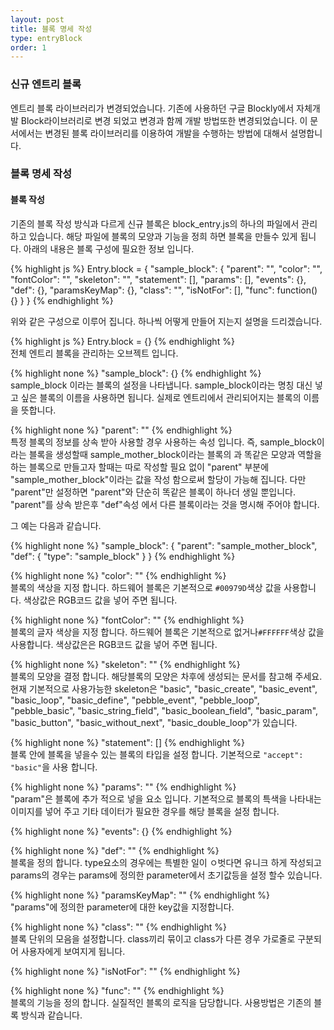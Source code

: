 ```yaml
---
layout: post
title: 블록 명세 작성
type: entryBlock
order: 1
---
```


### 신규 엔트리 블록
엔트리 블록 라이브러리가 변경되었습니다. 기존에 사용하던 구글 Blockly에서 자체개발 Block라이브러리로 변경 되었고 변경과 함께 개발 방법또한 변경되었습니다. 이 문서에서는 변경된 블록 라이브러리를 이용하여 개발을 수행하는 방법에 대해서 설명합니다.

### 블록 명세 작성  

#### 블록 작성  
기존의 블록 작성 방식과 다르게 신규 블록은 block_entry.js의 하나의 파일에서 관리 하고 있습니다. 해당 파일에 블록의 모양과 기능을 정희 하면 블록을 만들수 있게 됩니다. 아래의 내용은 블록 구성에 필요한 정보 입니다.  

{% highlight js %}
Entry.block = {
    "sample_block": {
        "parent": "",
        "color": "",
        "fontColor": "",
        "skeleton": "",
        "statement": [],
        "params": [],
        "events": {},
        "def": {},
        "paramsKeyMap": {},
        "class": "",
        "isNotFor": [],
        "func": function() {}
    }
}
{% endhighlight %}  

위와 같은 구성으로 이루어 집니다. 하나씩 어떻게 만들어 지는지 설명을 드리겠습니다.

{% highlight js %}
Entry.block = {}
{% endhighlight %}  
전체 엔트리 블록을 관리하는 오브젝트 입니다.  

{% highlight none %}
"sample_block": {}
{% endhighlight %}  
sample_block 이라는 블록의 설정을 나타냅니다. sample_block이라는 명칭 대신 넣고 싶은 블록의 이름을 사용하면 됩니다. 실제로 엔트리에서 관리되어지는 블록의 이름을 뜻합니다.  

{% highlight none %}
"parent": ""
{% endhighlight %}  
특정 블록의 정보를 상속 받아 사용할 경우 사용하는 속성 입니다. 즉, sample_block이라는 블록을 생성할때 sample_mother_block이라는 블록의 과 똑같은 모양과 역할을 하는 블록으로 만들고자 할때는 따로 작성할 필요 없이 "parent" 부분에 "sample_mother_block"이라는 값을 작성 함으로써 할당이 가능해 집니다. 다만 "parent"만 설정하면 "parent"와 단순히 똑같은 블록이 하나더 생일 뿐입니다. "parent"를 상속 받은후 "def"속성 에서 다른 블록이라는 것을 명시해 주어야 합니다.  

그 예는 다음과 같습니다.  

{% highlight none %}
"sample_block": {
    "parent": "sample_mother_block",
    "def": {
        "type": "sample_block"
    }
}
{% endhighlight %}   

{% highlight none %}
"color": ""
{% endhighlight %}   
블록의 색상을 지정 합니다. 하드웨어 블록은 기본적으로 <code>#00979D</code>색상 값을 사용합니다. 색상값은 RGB코드 값을 넣어 주면 됩니다.  

{% highlight none %}
"fontColor": ""
{% endhighlight %}   
블록의 글자 색상을 지정 합니다. 하드웨어 블록은 기본적으로 없거나<code>#FFFFFF</code>색상 값을 사용합니다. 색상값은은 RGB코드 값을 넣어 주면 됩니다.  

{% highlight none %}
"skeleton": ""
{% endhighlight %}   
블록의 모양을 결정 합니다. 해당블록의 모양은 차후에 생성되는 문서를 참고해 주세요.  
현재 기본적으로 사용가능한 skeleton은 "basic", "basic_create", "basic_event", "basic_loop", "basic_define", "pebble_event", "pebble_loop", "pebble_basic", "basic_string_field", "basic_boolean_field", "basic_param", "basic_button", "basic_without_next", "basic_double_loop"가 있습니다.  

{% highlight none %}
"statement": []
{% endhighlight %}   
블록 안에 블록을 넣을수 있는 블록의 타입을 설정 합니다. 기본적으로 <code>"accept": "basic"</code>을 사용 합니다.

{% highlight none %}
"params": ""
{% endhighlight %}   
"param"은 블록에 추가 적으로 넣을 요소 입니다. 기본적으로 블록의 특색을 나타내는 이미지를 넣어 주고 기타 데이터가 필요한 경우를 해당 블록을 설정 합니다.

{% highlight none %}
"events": {}
{% endhighlight %}   
  

{% highlight none %}
"def": ""
{% endhighlight %}   
블록을 정의 합니다. type요소의 경우에는 특별한 일이 ㅇ벗다면 유니크 하게 작성되고 params의 경우는 params에 정의한 parameter에서 초기값등을 설정 할수 있습니다. 

{% highlight none %}
"paramsKeyMap": ""
{% endhighlight %}   
"params"에 정의한 parameter에 대한 key값을 지정합니다.

{% highlight none %}
"class": ""
{% endhighlight %}   
블록 단위의 모음을 설정합니다. class끼리 묶이고 class가 다른 경우 가로줄로 구분되어 사용자에게 보여지게 됩니다.

{% highlight none %}
"isNotFor": ""
{% endhighlight %}   
  

{% highlight none %}
"func": ""
{% endhighlight %}   
블록의 기능을 정의 합니다. 실질적인 블록의 로직을 담당합니다. 사용방법은 기존의 블록 방식과 같습니다.
